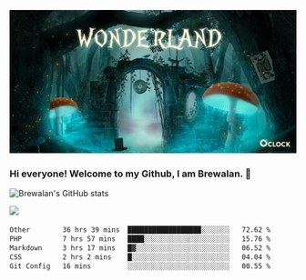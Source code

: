 
![Cover](https://github.com/Brewalan74/Brewalan74/blob/master/img/cover.jpeg)

### Hi everyone! Welcome to my Github, I am Brewalan. 👋

![Brewalan's GitHub stats](https://github-readme-stats.vercel.app/api?username=Brewalan74&theme=merko&show_icons=true&&count_private=true&include_all_commits=true)

<img align="rigth" src="https://github-readme-stats.vercel.app/api/top-langs/?username=Brewalan74&layout=compact&theme=merko" height=235 />

<!--START_SECTION:waka-->
```text
Other        36 hrs 39 mins  ██████████████████░░░░░░░   72.62 % 
PHP          7 hrs 57 mins   ████░░░░░░░░░░░░░░░░░░░░░   15.76 % 
Markdown     3 hrs 17 mins   █▓░░░░░░░░░░░░░░░░░░░░░░░   06.52 % 
CSS          2 hrs 2 mins    █░░░░░░░░░░░░░░░░░░░░░░░░   04.04 % 
Git Config   16 mins         ░░░░░░░░░░░░░░░░░░░░░░░░░   00.55 % 
```
<!--END_SECTION:waka-->


<!--
**Brewalan74/Brewalan74** is a ✨ _special_ ✨ repository because its `README.md` (this file) appears on your GitHub profile.

Here are some ideas to get you started:

- 🔭 I’m currently working on ...
- 🌱 I’m currently learning ...
- 👯 I’m looking to collaborate on ...
- 🤔 I’m looking for help with ...
- 💬 Ask me about ...
- 📫 How to reach me: ...
- 😄 Pronouns: ...
- ⚡ Fun fact: ...
-->


